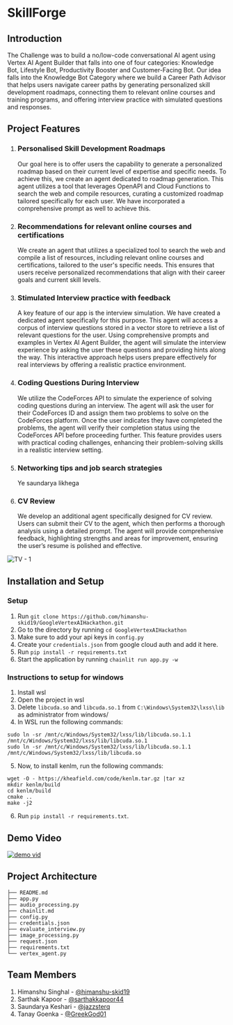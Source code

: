 # SkillForge

## Introduction
The Challenge was to build a no/low-code conversational AI agent using Vertex AI Agent Builder that falls into one of four categories: Knowledge Bot, Lifestyle Bot, Productivity Booster and Customer-Facing Bot. Our idea falls into the Knowledge Bot Category
 where we build a Career Path Advisor that helps users navigate career paths by generating personalized skill development roadmaps, connecting them to relevant online courses and training programs, and offering interview practice with simulated questions and responses.

 ## Project Features
 1. ### Personalised Skill Development Roadmaps
    Our goal here is to offer users the capability to generate a personalized roadmap based on their current level of expertise and specific needs. To achieve this, we create an agent dedicated to roadmap generation.
    This agent utilizes a tool that leverages OpenAPI and Cloud Functions to search the web and compile resources, curating a customized roadmap tailored specifically for each user. We have incorporated a comprehensive prompt as well to achieve this.

 2. ### Recommendations for relevant online courses and certifications
    We create an agent that utilizes a specialized tool to search the web and compile a list of resources, including relevant online courses and certifications, tailored to the user's specific needs.
    This ensures that users receive personalized recommendations that align with their career goals and current skill levels.

 3. ### Stimulated Interview practice with feedback
    A key feature of our app is the interview simulation. We have created a dedicated agent specifically for this purpose. This agent will access a corpus of interview questions stored in a vector store to retrieve a list of relevant questions for the user. Using comprehensive prompts and examples in Vertex AI Agent Builder, the agent will simulate the interview experience by asking the user these questions and providing hints along the way.
    This interactive approach helps users prepare effectively for real interviews by offering a realistic practice environment.

 4. ### Coding Questions During Interview
    We utilize the CodeForces API to simulate the experience of solving coding questions during an interview. The agent will ask the user for their CodeForces ID and assign them two problems to solve on the CodeForces platform. Once the user indicates they have completed the problems, the agent will verify their completion status using the CodeForces API before proceeding further.
    This feature provides users with practical coding challenges, enhancing their problem-solving skills in a realistic interview setting.

 5. ### Networking tips and job search strategies
    Ye saundarya likhega

 6. ### CV Review
    We develop an additional agent specifically designed for CV review. Users can submit their CV to the agent, which then performs a thorough analysis using a detailed prompt.
    The agent will provide comprehensive feedback, highlighting strengths and areas for improvement, ensuring the user’s resume is polished and effective.

![TV - 1](https://github.com/himanshu-skid19/vertex-ai/assets/114365148/7cef9ca5-c4c4-4279-8a76-9cc618a30cd5)



## Installation and Setup    
### Setup 
1. Run `git clone https://github.com/himanshu-skid19/GoogleVertexAIHackathon.git`
2. Go to the directory by running `cd GoogleVertexAIHackathon`
3. Make sure to add your api keys in `config.py`
4. Create your `credentials.json` from google cloud auth and add it here.
5. Run `pip install -r requirements.txt`
6. Start the application by running `chainlit run app.py -w`

### Instructions to setup for windows

1. Install wsl
2. Open the project in wsl
3. Delete `libcuda.so` and `libcuda.so.1` from `C:\Windows\System32\lxss\lib` as administrator from windows/
4. In WSL run the following commands:
```
sudo ln -sr /mnt/c/Windows/System32/lxss/lib/libcuda.so.1.1 /mnt/c/Windows/System32/lxss/lib/libcuda.so.1
sudo ln -sr /mnt/c/Windows/System32/lxss/lib/libcuda.so.1.1 /mnt/c/Windows/System32/lxss/lib/libcuda.so
```

5. Now, to install kenlm, run the following commands:
```
wget -O - https://kheafield.com/code/kenlm.tar.gz |tar xz
mkdir kenlm/build
cd kenlm/build
cmake ..
make -j2
```

6. Run ```pip install -r requirements.txt```.
## Demo Video
[![demo vid](https://github.com/himanshu-skid19/vertex-ai/assets/114365148/70c1d528-41be-48ec-962e-8c1a92ebe5f9)
](https://youtu.be/zrOSdnTL2gs)
## Project Architecture
```
├── README.md
├── app.py
├── audio_processing.py
├── chainlit.md
├── config.py
├── credentials.json
├── evaluate_interview.py
├── image_processing.py
├── request.json
├── requirements.txt
└── vertex_agent.py
```

## Team Members

1. Himanshu Singhal - [@himanshu-skid19](https://github.com/himanshu-skid19)
2. Sarthak Kapoor - [@sarthakkapoor44](https://github.com/sarthakkapoor44)
3. Saundarya Keshari - [@jazzsterq](https://github.com/jazzsterq)
4. Tanay Goenka - [@GreekGod01](https://github.com/GreekGod01)
